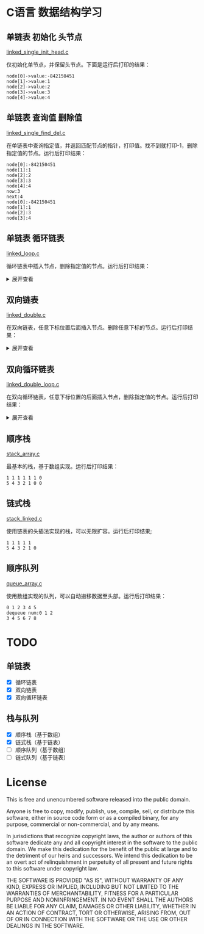 # C语言 数据结构学习

## 单链表 初始化 头节点

[linked_single_init_head.c](linked_single_init_head.c)

仅初始化单节点，并保留头节点。下面是运行后打印的结果：

```
node[0]->value:-842150451
node[1]->value:1
node[2]->value:2
node[3]->value:3
node[4]->value:4
```

## 单链表 查询值 删除值

[linked_single_find_del.c](linked_single_find_del.c)

在单链表中查询指定值，并返回匹配节点的指针，打印值。找不到就打印-1，删除指定值的节点。运行后打印结果：

```
node[0]:-842150451
node[1]:1
node[2]:2
node[3]:3
node[4]:4
now:3
next:4
node[0]:-842150451
node[1]:1
node[2]:3
node[3]:4
```

## 单链表 循环链表

[linked_loop.c](linked_loop.c)

循环链表中插入节点，删除指定值的节点。运行后打印结果：

<details>
<summary>展开查看</summary>

```
node[0]: 0, next:node[1]: 1
node[1]: 1, next:node[1]: 2
node[2]: 2, next:node[2]: 3
node[3]: 3, next:node[0]: 0

insert -1 after node->value == 0
node[0]: 0, next:node[1]:-1
node[1]:-1, next:node[1]: 1
node[2]: 1, next:node[2]: 2
node[3]: 2, next:node[3]: 3
node[4]: 3, next:node[0]: 0

insert -1 after node->value == 1
node[0]: 0, next:node[1]:-1
node[1]:-1, next:node[1]: 1
node[2]: 1, next:node[2]:-1
node[3]:-1, next:node[3]: 2
node[4]: 2, next:node[4]: 3
node[5]: 3, next:node[0]: 0

insert -1 after node->value == 3
node[0]: 0, next:node[1]:-1
node[1]:-1, next:node[1]: 1
node[2]: 1, next:node[2]:-1
node[3]:-1, next:node[3]: 2
node[4]: 2, next:node[4]: 3
node[5]: 3, next:node[5]:-1
node[6]:-1, next:node[0]: 0

insert -1 after node->value == 6
node[0]: 0, next:node[1]:-1
node[1]:-1, next:node[1]: 1
node[2]: 1, next:node[2]:-1
node[3]:-1, next:node[3]: 2
node[4]: 2, next:node[4]: 3
node[5]: 3, next:node[5]:-1
node[6]:-1, next:node[0]: 0

rm node->value == -1
node[0]: 0, next:node[1]: 1
node[1]: 1, next:node[1]: 2
node[2]: 2, next:node[2]: 3
node[3]: 3, next:node[0]: 0
```
</details>

## 双向链表

[linked_double.c](linked_double.c)

在双向链表，任意下标位置后面插入节点。删除任意下标的节点。运行后打印结果：

<details>
<summary>展开查看</summary>

```
+----------------------+-------------------+---------------------+
|         prior        |        now        |         next        |
|----------------------------------------------------------------|
| Node[-1]->value:NULL | Node[0]->value: 0 | Node[1]->value:   1 |
| Node[ 0]->value:   0 | Node[1]->value: 1 | Node[2]->value:   2 |
| Node[ 1]->value:   1 | Node[2]->value: 2 | Node[3]->value:   3 |
| Node[ 2]->value:   2 | Node[3]->value: 3 | Node[4]->value:NULL |
+----------------------+-------------------+---------------------+

inser -1 after node[1]
+----------------------+-------------------+---------------------+
|         prior        |        now        |         next        |
|----------------------------------------------------------------|
| Node[-1]->value:NULL | Node[0]->value: 0 | Node[1]->value:   1 |
| Node[ 0]->value:   0 | Node[1]->value: 1 | Node[2]->value:  -1 |
| Node[ 1]->value:   1 | Node[2]->value:-1 | Node[3]->value:   2 |
| Node[ 2]->value:   1 | Node[3]->value: 2 | Node[4]->value:   3 |
| Node[ 3]->value:   2 | Node[4]->value: 3 | Node[5]->value:NULL |
+----------------------+-------------------+---------------------+

inser -1 after node[4]
+----------------------+-------------------+---------------------+
|         prior        |        now        |         next        |
|----------------------------------------------------------------|
| Node[-1]->value:NULL | Node[0]->value: 0 | Node[1]->value:   1 |
| Node[ 0]->value:   0 | Node[1]->value: 1 | Node[2]->value:  -1 |
| Node[ 1]->value:   1 | Node[2]->value:-1 | Node[3]->value:   2 |
| Node[ 2]->value:   1 | Node[3]->value: 2 | Node[4]->value:   3 |
| Node[ 3]->value:   2 | Node[4]->value: 3 | Node[5]->value:  -1 |
| Node[ 4]->value:   3 | Node[5]->value:-1 | Node[6]->value:NULL |
+----------------------+-------------------+---------------------+

inser -1 after node[3]
+----------------------+-------------------+---------------------+
|         prior        |        now        |         next        |
|----------------------------------------------------------------|
| Node[-1]->value:NULL | Node[0]->value: 0 | Node[1]->value:   1 |
| Node[ 0]->value:   0 | Node[1]->value: 1 | Node[2]->value:  -1 |
| Node[ 1]->value:   1 | Node[2]->value:-1 | Node[3]->value:   2 |
| Node[ 2]->value:   1 | Node[3]->value: 2 | Node[4]->value:  -1 |
| Node[ 3]->value:   2 | Node[4]->value:-1 | Node[5]->value:   3 |
| Node[ 4]->value:   2 | Node[5]->value: 3 | Node[6]->value:  -1 |
| Node[ 5]->value:   3 | Node[6]->value:-1 | Node[7]->value:NULL |
+----------------------+-------------------+---------------------+

rm node[2]
+----------------------+-------------------+---------------------+
|         prior        |        now        |         next        |
|----------------------------------------------------------------|
| Node[-1]->value:NULL | Node[0]->value: 0 | Node[1]->value:   1 |
| Node[ 0]->value:   0 | Node[1]->value: 1 | Node[2]->value:   2 |
| Node[ 1]->value:   1 | Node[2]->value: 2 | Node[3]->value:  -1 |
| Node[ 2]->value:   2 | Node[3]->value:-1 | Node[4]->value:   3 |
| Node[ 3]->value:   2 | Node[4]->value: 3 | Node[5]->value:  -1 |
| Node[ 4]->value:   3 | Node[5]->value:-1 | Node[6]->value:NULL |
+----------------------+-------------------+---------------------+

rm node[3]
+----------------------+-------------------+---------------------+
|         prior        |        now        |         next        |
|----------------------------------------------------------------|
| Node[-1]->value:NULL | Node[0]->value: 0 | Node[1]->value:   1 |
| Node[ 0]->value:   0 | Node[1]->value: 1 | Node[2]->value:   2 |
| Node[ 1]->value:   1 | Node[2]->value: 2 | Node[3]->value:   3 |
| Node[ 2]->value:   2 | Node[3]->value: 3 | Node[4]->value:  -1 |
| Node[ 3]->value:   3 | Node[4]->value:-1 | Node[5]->value:NULL |
+----------------------+-------------------+---------------------+

rm node[4]
+----------------------+-------------------+---------------------+
|         prior        |        now        |         next        |
|----------------------------------------------------------------|
| Node[-1]->value:NULL | Node[0]->value: 0 | Node[1]->value:   1 |
| Node[ 0]->value:   0 | Node[1]->value: 1 | Node[2]->value:   2 |
| Node[ 1]->value:   1 | Node[2]->value: 2 | Node[3]->value:   3 |
| Node[ 2]->value:   2 | Node[3]->value: 3 | Node[4]->value:NULL |
+----------------------+-------------------+---------------------+
```
</details>

## 双向循环链表

[linked_double_loop.c](linked_double_loop.c)

在双向循环链表，任意下标位置的后面插入节点，删除指定值的节点。运行后打印结果：

<details>
<summary>展开查看</summary>

```
+--------------------+-------------------+-------------------+
|        prior       |        now        |        next       |
|------------------------------------------------------------|
| node[-1]->value: 4 | node[0]->value: 0 | node[1]->value: 1 |
| node[ 0]->value: 0 | node[1]->value: 1 | node[2]->value: 2 |
| node[ 1]->value: 1 | node[2]->value: 2 | node[3]->value: 3 |
| node[ 2]->value: 2 | node[3]->value: 3 | node[4]->value: 4 |
| node[ 3]->value: 3 | node[4]->value: 4 | node[5]->value: 0 |
+--------------------+-------------------+-------------------+

insert -1 after node->value == 0
+--------------------+-------------------+-------------------+
|        prior       |        now        |        next       |
|------------------------------------------------------------|
| node[-1]->value: 4 | node[0]->value: 0 | node[1]->value:-1 |
| node[ 0]->value: 0 | node[1]->value:-1 | node[2]->value: 1 |
| node[ 1]->value:-1 | node[2]->value: 1 | node[3]->value: 2 |
| node[ 2]->value: 1 | node[3]->value: 2 | node[4]->value: 3 |
| node[ 3]->value: 2 | node[4]->value: 3 | node[5]->value: 4 |
| node[ 4]->value: 3 | node[5]->value: 4 | node[6]->value: 0 |
+--------------------+-------------------+-------------------+

insert -1 after node->value == 2
+--------------------+-------------------+-------------------+
|        prior       |        now        |        next       |
|------------------------------------------------------------|
| node[-1]->value: 4 | node[0]->value: 0 | node[1]->value:-1 |
| node[ 0]->value: 0 | node[1]->value:-1 | node[2]->value: 1 |
| node[ 1]->value:-1 | node[2]->value: 1 | node[3]->value:-1 |
| node[ 2]->value: 1 | node[3]->value:-1 | node[4]->value: 2 |
| node[ 3]->value:-1 | node[4]->value: 2 | node[5]->value: 3 |
| node[ 4]->value: 2 | node[5]->value: 3 | node[6]->value: 4 |
| node[ 5]->value: 3 | node[6]->value: 4 | node[7]->value: 0 |
+--------------------+-------------------+-------------------+

insert -1 after node->value == 7
+--------------------+-------------------+-------------------+
|        prior       |        now        |        next       |
|------------------------------------------------------------|
| node[-1]->value: 4 | node[0]->value: 0 | node[1]->value:-1 |
| node[ 0]->value: 0 | node[1]->value:-1 | node[2]->value:-1 |
| node[ 1]->value:-1 | node[2]->value:-1 | node[3]->value: 1 |
| node[ 2]->value:-1 | node[3]->value: 1 | node[4]->value:-1 |
| node[ 3]->value: 1 | node[4]->value:-1 | node[5]->value: 2 |
| node[ 4]->value:-1 | node[5]->value: 2 | node[6]->value: 3 |
| node[ 5]->value: 2 | node[6]->value: 3 | node[7]->value: 4 |
| node[ 6]->value: 3 | node[7]->value: 4 | node[8]->value: 0 |
+--------------------+-------------------+-------------------+

rm node->value==-1
+--------------------+-------------------+-------------------+
|        prior       |        now        |        next       |
|------------------------------------------------------------|
| node[-1]->value: 4 | node[0]->value: 0 | node[1]->value: 1 |
| node[ 0]->value: 0 | node[1]->value: 1 | node[2]->value: 2 |
| node[ 1]->value: 1 | node[2]->value: 2 | node[3]->value: 3 |
| node[ 2]->value: 2 | node[3]->value: 3 | node[4]->value: 4 |
| node[ 3]->value: 3 | node[4]->value: 4 | node[5]->value: 0 |
+--------------------+-------------------+-------------------+

rm node->value==-2
+--------------------+-------------------+-------------------+
|        prior       |        now        |        next       |
|------------------------------------------------------------|
| node[-1]->value: 4 | node[0]->value: 0 | node[1]->value: 1 |
| node[ 0]->value: 0 | node[1]->value: 1 | node[2]->value: 2 |
| node[ 1]->value: 1 | node[2]->value: 2 | node[3]->value: 3 |
| node[ 2]->value: 2 | node[3]->value: 3 | node[4]->value: 4 |
| node[ 3]->value: 3 | node[4]->value: 4 | node[5]->value: 0 |
+--------------------+-------------------+-------------------+
```
</details>

## 顺序栈

[stack_array.c](stack_array.c)

最基本的栈，基于数组实现。运行后打印结果：

```
1 1 1 1 1 1 0
5 4 3 2 1 0 0
```

## 链式栈

[stack_linked.c](stack_linked.c)

使用链表的头插法实现的栈，可以无限扩容。运行后打印结果;

```
1 1 1 1 1
5 4 3 2 1 0
```

## 顺序队列

[queue_array.c](queue_array.c)

使用数组实现的队列，可以自动搬移数据至头部。运行后打印结果：

```
0 1 2 3 4 5
dequeue num:0 1 2
3 4 5 6 7 8
```

# TODO

## 单链表

- [X] 循环链表
- [X] 双向链表
- [X] 双向循环链表

## 栈与队列

- [X] 顺序栈（基于数组）
- [X] 链式栈（基于链表）
- [ ] 顺序队列（基于数组）
- [ ] 链式队列（基于链表）

# License

This is free and unencumbered software released into the public domain.

Anyone is free to copy, modify, publish, use, compile, sell, or
distribute this software, either in source code form or as a compiled
binary, for any purpose, commercial or non-commercial, and by any
means.

In jurisdictions that recognize copyright laws, the author or authors
of this software dedicate any and all copyright interest in the
software to the public domain. We make this dedication for the benefit
of the public at large and to the detriment of our heirs and
successors. We intend this dedication to be an overt act of
relinquishment in perpetuity of all present and future rights to this
software under copyright law.

THE SOFTWARE IS PROVIDED "AS IS", WITHOUT WARRANTY OF ANY KIND,
EXPRESS OR IMPLIED, INCLUDING BUT NOT LIMITED TO THE WARRANTIES OF
MERCHANTABILITY, FITNESS FOR A PARTICULAR PURPOSE AND NONINFRINGEMENT.
IN NO EVENT SHALL THE AUTHORS BE LIABLE FOR ANY CLAIM, DAMAGES OR
OTHER LIABILITY, WHETHER IN AN ACTION OF CONTRACT, TORT OR OTHERWISE,
ARISING FROM, OUT OF OR IN CONNECTION WITH THE SOFTWARE OR THE USE OR
OTHER DEALINGS IN THE SOFTWARE.